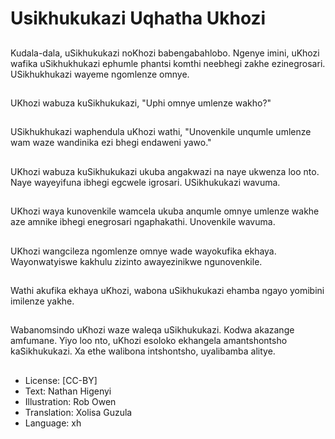 # Usikhukukazi Uqhatha Ukhozi

##
Kudala-dala, uSikhukukazi noKhozi babengabahlobo. Ngenye imini, uKhozi wafika uSikhukhukazi ephumle phantsi komthi neebhegi zakhe ezinegrosari. USikhukhukazi wayeme ngomlenze omnye.

##
UKhozi wabuza kuSikhukukazi, "Uphi omnye umlenze wakho?"

##
USikhukhukazi waphendula uKhozi wathi, "Unovenkile unqumle umlenze wam waze wandinika ezi bhegi endaweni yawo."

##
UKhozi wabuza kuSikhukukazi ukuba angakwazi na naye ukwenza loo nto. Naye wayeyifuna ibhegi egcwele igrosari. USikhukukazi wavuma.

##
UKhozi waya kunovenkile wamcela ukuba anqumle omnye umlenze wakhe aze amnike ibhegi enegrosari ngaphakathi. Unovenkile wavuma.

##
UKhozi wangcileza ngomlenze omnye wade wayokufika ekhaya. Wayonwatyiswe kakhulu zizinto awayezinikwe ngunovenkile.

##
Wathi akufika ekhaya uKhozi, wabona uSikhukukazi ehamba ngayo yomibini imilenze yakhe.

##
Wabanomsindo uKhozi waze waleqa uSikhukukazi. Kodwa akazange amfumane. Yiyo loo nto, uKhozi esoloko ekhangela amantshontsho kaSikhukukazi. Xa ethe walibona intshontsho, uyalibamba alitye.

##
* License: [CC-BY]
* Text: Nathan Higenyi
* Illustration: Rob Owen
* Translation: Xolisa Guzula
* Language: xh
